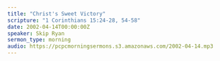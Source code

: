 ```yaml
---
title: "Christ's Sweet Victory"
scripture: "1 Corinthians 15:24-28, 54-58"
date: 2002-04-14T00:00:00Z
speaker: Skip Ryan
sermon_type: morning
audio: https://pcpcmorningsermons.s3.amazonaws.com/2002-04-14.mp3 
---
```



